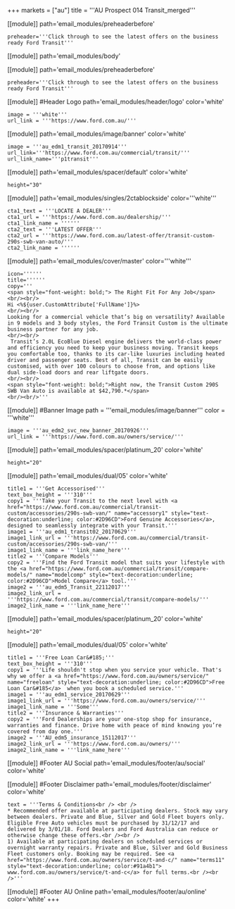 +++
markets = ["au"]
title = '''AU Prospect 014 Transit_merged'''


[[module]]
path='email_modules/preheaderbefore'


	preheader='''Click through to see the latest offers on the business ready Ford Transit'''

[[module]]
path='email_modules/body'

[[module]]
path='email_modules/preheaderbefore'


	preheader='''Click through to see the latest offers on the business ready Ford Transit'''
    
[[module]] #Header Logo
path='email_modules/header/logo'
color='white'

	image = '''white'''
	url_link = '''https://www.ford.com.au/'''


[[module]]
path='email_modules/image/banner'
color='white'

    image = '''au_edm1_transit_20170914'''
	url_link='''https://www.ford.com.au/commercial/transit/'''
	url_link_name='''p1transit''' 

[[module]]
path='email_modules/spacer/default'
color='white'

	height="30"
 
 [[module]]
path='email_modules/singles/2ctablockside'
color='''white'''

	cta1_text = '''LOCATE A DEALER'''
	cta1_url = '''https://www.ford.com.au/dealership/'''
	cta1_link_name = ''''''
	cta2_text = '''LATEST OFFER'''
	cta2_url = '''https://www.ford.com.au/latest-offer/transit-custom-290s-swb-van-auto/'''
	cta2_link_name = ''''''
 

[[module]]
path='email_modules/cover/master'
color='''white'''

	icon=''''''
	title=''''''
	copy='''
    <span style="font-weight: bold;"> The Right Fit For Any Job</span>
    <br/><br/>
    Hi <%${user.CustomAttribute['FullName']}%>
    <br/><br/>
    Looking for a commercial vehicle that’s big on versatility? Available in 9 models and 3 body styles, the Ford Transit Custom is the ultimate business partner for any job. 
    <br/><br/>
     Transit’s 2.0L EcoBlue Diesel engine delivers the world-class power and efficiency you need to keep your business moving. Transit keeps you comfortable too, thanks to its car-like luxuries including heated driver and passenger seats. Best of all, Transit can be easily customised, with over 100 colours to choose from, and options like dual side-load doors and rear liftgate doors. 
    <br/><br/> 
    <span style="font-weight: bold;">Right now, the Transit Custom 290S SWB Van Auto is available at $42,790.*</span> 
    <br/><br/>'''



[[module]] #Banner Image
path = '''email_modules/image/banner'''
color = '''white'''

	image = '''au_edm2_svc_new_banner_20170926'''
	url_link = '''https://www.ford.com.au/owners/service/'''


[[module]]
path='email_modules/spacer/platinum_20'
color='white'

	height="20"

[[module]]
path='email_modules/dual/05'
color='white'

    title1 = '''Get Accessorised'''
    text_box_height = '''310'''
	copy1 = '''Take your Transit to the next level with <a href="https://www.ford.com.au/commercial/transit-custom/accessories/290s-swb-van/" name="accessory1" style="text-decoration:underline; color:#2D96CD">Ford Genuine Accessories</a>, designed to seamlessly integrate with your Transit.'''
	image1 = '''au_edm1_transit02_20170629'''
	image1_link_url = '''https://www.ford.com.au/commercial/transit-custom/accessories/290s-swb-van/'''
	image1_link_name = '''link_name_here'''
	title2 = '''Compare Models'''
	copy2 = '''Find the Ford Transit model that suits your lifestyle with the <a href="https://www.ford.com.au/commercial/transit/compare-models/" name="modelcomp" style="text-decoration:underline; color:#2D96CD">Model Compare</a> tool.'''
	image2 = '''au_edm5_Transit_22112017'''
	image2_link_url = '''https://www.ford.com.au/commercial/transit/compare-models/'''
	image2_link_name = '''link_name_here'''
	
  
[[module]]
path='email_modules/spacer/platinum_20'
color='white'

	height="20"

[[module]]
path='email_modules/dual/05'
color='white'

	title1 = '''Free Loan Car&#185;'''
    text_box_height = '''310'''
	copy1 = '''Life shouldn't stop when you service your vehicle. That's why we offer a <a href="https://www.ford.com.au/owners/service/" name="freeloan" style="text-decoration:underline; color:#2D96CD">Free Loan Car&#185</a>  when you book a scheduled service.'''
	image1 = '''au_edm1_service_20170629'''
	image1_link_url = '''https://www.ford.com.au/owners/service/'''
	image1_link_name = '''Some'''
	title2 = '''Insurance & Warranties'''
	copy2 = '''Ford Dealerships are your one-stop shop for insurance, warranties and finance. Drive home with peace of mind knowing you’re covered from day one.'''
	image2 = '''AU_edm5_insurance_15112017'''
	image2_link_url = '''https://www.ford.com.au/owners/'''
	image2_link_name = '''link_name_here'''


[[module]] #Footer AU Social
path='email_modules/footer/au/social'
color='white'

[[module]] #Footer Disclaimer
path='email_modules/footer/disclaimer'
color='white'

    text = '''Terms & Conditions<br /> <br />
    * Recommended offer available at participating dealers. Stock may vary between dealers. Private and Blue, Silver and Gold Fleet buyers only. Eligible Free Auto vehicles must be purchased by 31/12/17 and delivered by 3/01/18. Ford Dealers and Ford Australia can reduce or otherwise change these offers.<br /><br />
    1) Available at participating dealers on scheduled services or overnight warranty repairs. Private and Blue, Silver and Gold Business Fleet customers only. Booking may be required. See <a href="https://www.ford.com.au/owners/service/t-and-c/" name="terms11" style="text-decoration:underline; color:#91a4b1"> www.ford.com.au/owners/service/t-and-c</a> for full terms.<br /><br />'''


[[module]] #Footer AU Online
path='email_modules/footer/au/online'
color='white'
+++

